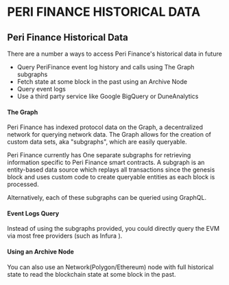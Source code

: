 # PERI FINANCE HISTORICAL DATA

## Peri Finance Historical Data

There are a number a ways to access Peri Finance's historical data in future 

* Query PeriFinance event log history and calls using The Graph subgraphs
* Fetch state at some block in the past using an Archive Node
* Query event logs 
* Use a third party service like Google BigQuery or DuneAnalytics

#### The Graph <a id="the-graph"></a>

Peri Finance has indexed protocol data on the Graph, a decentralized network for querying network data. The Graph allows for the creation of custom data sets, aka "subgraphs", which are easily queryable. 

Peri Finance currently has One separate subgraphs for retrieving information specific to Peri Finance smart contracts. A subgraph is an entity-based data source which replays all transactions since the genesis block and uses custom code to create queryable entities as each block is processed.



Alternatively, each of these subgraphs can be queried using GraphQL.

#### Event Logs Query <a id="query-event-logs-directly-on-the-evm"></a>

Instead of using the subgraphs provided, you could directly query the EVM via most free providers \(such as Infura \).

#### Using an Archive Node <a id="using-an-archive-node"></a>

You can also use an Network\(Polygon/Ethereum\) node with full historical state to read the blockchain state at some block in the past. 

